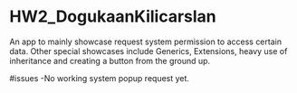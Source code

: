 # HW2_DogukaanKilicarslan

An app to mainly showcase request system permission to access certain data.
Other special showcases include Generics, Extensions, heavy use of inheritance and creating a button from the ground up.

#issues
-No working system popup request yet.
